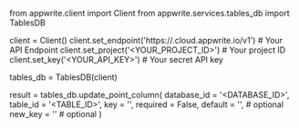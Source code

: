 from appwrite.client import Client
from appwrite.services.tables_db import TablesDB

client = Client()
client.set_endpoint('https://<REGION>.cloud.appwrite.io/v1') # Your API Endpoint
client.set_project('<YOUR_PROJECT_ID>') # Your project ID
client.set_key('<YOUR_API_KEY>') # Your secret API key

tables_db = TablesDB(client)

result = tables_db.update_point_column(
    database_id = '<DATABASE_ID>',
    table_id = '<TABLE_ID>',
    key = '',
    required = False,
    default = '', # optional
    new_key = '' # optional
)
